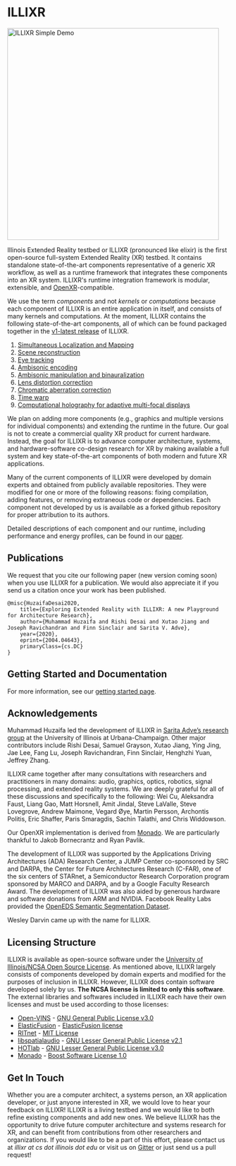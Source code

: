# ILLIXR

<a href="https://www.youtube.com/watch?v=5GXsUP9_34U"><img alt="ILLIXR Simple Demo" src="https://img.youtube.com/vi/5GXsUP9_34U/0.jpg" style="width: 480px"></a>

Illinois Extended Reality testbed or ILLIXR (pronounced like elixir) is the first open-source full-system Extended Reality (XR) testbed. It contains standalone state-of-the-art components representative of a generic XR workflow, as well as a runtime framework that integrates these components into an XR system. ILLIXR's runtime integration framework is modular, extensible, and [OpenXR](https://www.khronos.org/openxr)-compatible.

We use the term _components_ and not _kernels_ or _computations_ because each component of ILLIXR is an entire application in itself, and consists of many kernels and computations. At the moment, ILLIXR contains the following state-of-the-art components, all of which can be found packaged together in the [v1-latest release](https://github.com/ILLIXR/ILLIXR/releases/tag/v1-latest) of ILLIXR.

1. [Simultaneous Localization and Mapping](https://github.com/ILLIXR/open_vins)
2. [Scene reconstruction](https://github.com/ILLIXR/ElasticFusion)
3. [Eye tracking](https://github.com/ILLIXR/RITnet)
4. [Ambisonic encoding](https://github.com/ILLIXR/audio_pipeline)
5. [Ambisonic manipulation and binauralization](https://github.com/ILLIXR/audio_pipeline)
6. [Lens distortion correction](https://github.com/ILLIXR/visual_postprocessing)
7. [Chromatic aberration correction](https://github.com/ILLIXR/visual_postprocessing)
8. [Time warp](https://github.com/ILLIXR/visual_postprocessing)
9. [Computational holography for adaptive multi-focal displays](https://github.com/ILLIXR/HOTlab)

We plan on adding more components (e.g., graphics and multiple versions for individual components) and extending the runtime in the future. Our goal is not to create a commercial quality XR product for current hardware. Instead, the goal for ILLIXR is to advance computer architecture, systems, and hardware-software co-design research for XR by making available a full system and key state-of-the-art components of both modern and future XR applications.

Many of the current components of ILLIXR were developed by domain experts and obtained from publicly available repositories. They were modified for one or more of the following reasons: fixing compilation, adding features, or removing extraneous code or dependencies. Each component not developed by us is available as a forked github repository for proper attribution to its authors.

Detailed descriptions of each component and our runtime, including performance and energy profiles, can be found in our [paper](https://arxiv.org/pdf/2004.04643.pdf).

## Publications

We request that you cite our following paper (new version coming soon) when you use ILLIXR for a publication. We would also appreciate it if you send us a citation once your work has been published.

```
@misc{HuzaifaDesai2020,
    title={Exploring Extended Reality with ILLIXR: A new Playground for Architecture Research},
    author={Muhammad Huzaifa and Rishi Desai and Xutao Jiang and Joseph Ravichandran and Finn Sinclair and Sarita V. Adve},
    year={2020},
    eprint={2004.04643},
    primaryClass={cs.DC}
}
```

## Getting Started and Documentation

For more information, see our [getting started page](https://illixr.github.io/ILLIXR/docs/getting_started/).

## Acknowledgements

Muhammad Huzaifa led the development of ILLIXR in [Sarita Adve’s research group](http://rsim.cs.illinois.edu/) at the University of Illinois at Urbana-Champaign. Other major contributors include Rishi Desai, Samuel Grayson, Xutao Jiang, Ying Jing, Jae Lee, Fang Lu, Joseph Ravichandran, Finn Sinclair, Henghzhi Yuan, Jeffrey Zhang.

ILLIXR came together after many consultations with researchers and practitioners in many domains: audio, graphics, optics, robotics, signal processing, and extended reality systems. We are deeply grateful for all of these discussions and specifically to the following: Wei Cu, Aleksandra Faust, Liang Gao, Matt Horsnell, Amit Jindal, Steve LaValle, Steve Lovegrove, Andrew Maimone, Vegard &#216;ye, Martin Persson, Archontis Politis, Eric Shaffer, Paris Smaragdis, Sachin Talathi, and Chris Widdowson.

Our OpenXR implementation is derived from [Monado](https://monado.dev). We are particularly thankful to Jakob Bornecrantz and Ryan Pavlik.

The development of ILLIXR was supported by the Applications Driving Architectures (ADA) Research Center, a JUMP Center co-sponsored by SRC and DARPA, the Center for Future Architectures Research (C-FAR), one of the six centers of STARnet, a Semiconductor Research Corporation program sponsored by MARCO and DARPA, and by a Google Faculty Research Award. The development of ILLIXR was also aided by generous hardware and software donations from ARM and NVIDIA. Facebook Reality Labs provided the [OpenEDS Semantic Segmentation Dataset](https://research.fb.com/programs/openeds-challenge/).

Wesley Darvin came up with the name for ILLIXR.

## Licensing Structure

ILLIXR is available as open-source software under the [University of Illinois/NCSA Open Source License](https://github.com/ILLIXR/illixr.github.io/blob/master/LICENSE). As mentioned above, ILLIXR largely consists of components developed by domain experts and modified for the purposes of inclusion in ILLIXR. However, ILLIXR does contain software developed solely by us. **The NCSA license is limited to only this software**. The external libraries and softwares included in ILLIXR each have their own licenses and must be used according to those licenses:

- [Open-VINS](https://github.com/rpng/open_vins) - [GNU General Public License v3.0](https://www.gnu.org/licenses/gpl-3.0.html)
- [ElasticFusion](https://github.com/mp3guy/ElasticFusion) - [ElasticFusion license](https://github.com/mp3guy/ElasticFusion/blob/master/LICENSE.txt)
- [RITnet](https://github.com/ILLIXR/RITnet) - [MIT License](https://github.com/AayushKrChaudhary/RITnet/blob/master/License.md)
- [libspatialaudio](https://github.com/videolabs/libspatialaudio) - [GNU Lesser General Public License v2.1](https://www.gnu.org/licenses/old-licenses/lgpl-2.1.html)
- [HOTlab](https://github.com/MartinPersson/HOTlab) - [GNU Lesser General Public License v3.0](https://www.gnu.org/licenses/lgpl-3.0.html)
- [Monado](https://gitlab.freedesktop.org/monado/monado) - [Boost Software License 1.0](https://choosealicense.com/licenses/bsl-1.0)

## Get In Touch

Whether you are a computer architect, a systems person, an XR application developer, or just anyone interested in XR, we would love to hear your feedback on ILLIXR! ILLIXR is a living testbed and we would like to both refine existing components and add new ones. We believe ILLIXR has the opportunity to drive future computer architecture and systems research for XR, and can benefit from contributions from other researchers and organizations. If you would like to be a part of this effort, please contact us at _illixr at cs dot illinois dot edu_ or visit us on [Gitter](https://gitter.im/ILLIXR/community) or just send us a pull request!
